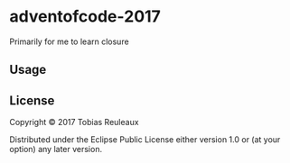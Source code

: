 # adventofcode-2017

Primarily for me to learn closure

## Usage



## License

Copyright © 2017 Tobias Reuleaux

Distributed under the Eclipse Public License either version 1.0 or (at
your option) any later version.
